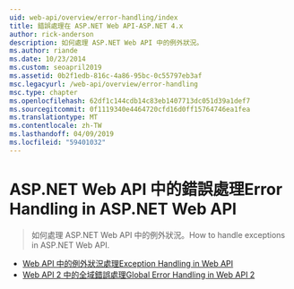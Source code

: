 ```yaml
---
uid: web-api/overview/error-handling/index
title: 錯誤處理在 ASP.NET Web API-ASP.NET 4.x
author: rick-anderson
description: 如何處理 ASP.NET Web API 中的例外狀況。
ms.author: riande
ms.date: 10/23/2014
ms.custom: seoapril2019
ms.assetid: 0b2f1edb-816c-4a86-95bc-0c55797eb3af
msc.legacyurl: /web-api/overview/error-handling
msc.type: chapter
ms.openlocfilehash: 62df1c144cdb14c83eb1407713dc051d39a1def7
ms.sourcegitcommit: 0f1119340e4464720cfd16d0ff15764746ea1fea
ms.translationtype: MT
ms.contentlocale: zh-TW
ms.lasthandoff: 04/09/2019
ms.locfileid: "59401032"
---
```

# <a name="error-handling-in-aspnet-web-api"></a><span data-ttu-id="fe0a6-103">ASP.NET Web API 中的錯誤處理</span><span class="sxs-lookup"><span data-stu-id="fe0a6-103">Error Handling in ASP.NET Web API</span></span>

> <span data-ttu-id="fe0a6-104">如何處理 ASP.NET Web API 中的例外狀況。</span><span class="sxs-lookup"><span data-stu-id="fe0a6-104">How to handle exceptions in ASP.NET Web API.</span></span>


- [<span data-ttu-id="fe0a6-105">Web API 中的例外狀況處理</span><span class="sxs-lookup"><span data-stu-id="fe0a6-105">Exception Handling in Web API</span></span>](exception-handling.md)
- [<span data-ttu-id="fe0a6-106">Web API 2 中的全域錯誤處理</span><span class="sxs-lookup"><span data-stu-id="fe0a6-106">Global Error Handling in Web API 2</span></span>](web-api-global-error-handling.md)
